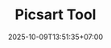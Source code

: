 ---
title: Picsart Tool
slug: 'picsart tool'
description: digunakan untuk upscaling / memperbesar gambar
image: "preview.avif"
stack: ['python', 'pyside6', 'requests']
category: Desktop
status: Product
demo: https://youtube.com/@YkywzCode
download: https://lynk.id/irfanykywz/rlo97nzy92og
# buy: https:google.com/ncr
# github: https://google.com
date: 2025-10-09T13:51:35+07:00
draft: false
# =============================
overview:
    - "Aplikasi ini digunakan untuk melakukan pembesaran gambar menggunakan service dari picsart secara gratis, dibuat untuk mempermudah pemrosesan dalam jumlah besar"
# =============================
feature:
    - name: "Upscale 2x"
      icon: 'fas fa-rocket'
      description: "memperbesar gambar 2x"
    - name: "Proses Sekaligus"
      icon: 'fas fa-rocket'
      description: "bisa memproses banyak gambar secara bergantian"
    - name: "Updater"
      icon: 'fas fa-rocket'
      description: "tersedia fitur updater jika sewaktu-waktu dibutuhkan"          
---